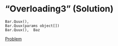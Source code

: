 # “Overloading3” (Solution)

```
Bar.Quux(),  
Bar.Quux(params object[])
Bar.Quux(),  Baz
```

[Problem](./Overloading3-Q.md)